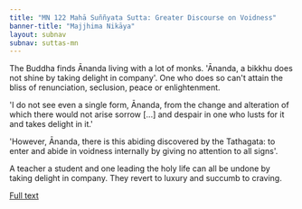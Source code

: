 ```yaml
---
title: "MN 122 Mahā Suññyata Sutta: Greater Discourse on Voidness"
banner-title: "Majjhima Nikāya" 
layout: subnav 
subnav: suttas-mn 
---
```


The Buddha finds Ānanda living with a lot of monks. 'Ānanda, 
a bikkhu does not shine by taking delight in company'. One who 
does so can't attain the bliss of renunciation, seclusion, peace 
or enlightenment.  


'I do not see even a single form, Ānanda, from the change 
and alteration of which there would not arise sorrow [...] 
and despair in one who lusts for it and takes delight in it.'


'However, Ānanda, there is this abiding discovered by the 
Tathagata: to enter and abide in voidness internally by giving 
no attention to all signs'.


A teacher a student and one leading the holy life can all 
be undone by taking delight in company. They revert to luxury and 
succumb to craving.


[Full text](https://www.dhammatalks.org/suttas/MN/MN122.html)
